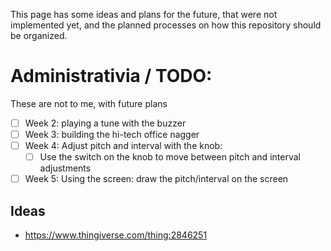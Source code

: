 This page has some ideas and plans for the future, that were not implemented yet, and the planned processes on how this repository should be organized.



# Administrativia / TODO:
These are not to me, with future plans

- [ ] Week 2: playing a tune with the buzzer
- [ ] Week 3: building the hi-tech office nagger
- [ ] Week 4: Adjust pitch and interval with the knob:
  - [ ] Use the switch on the knob to move between pitch and interval adjustments
- [ ] Week 5: Using the screen: draw the pitch/interval on the screen

## Ideas
- https://www.thingiverse.com/thing:2846251
